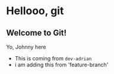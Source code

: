 # Hellooo, git
## Welcome to Git!
 Yo, Johnny here
 - This is coming from `dev-adrian`
- i am adding this from 'feature-branch'